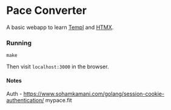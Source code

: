 # Pace Converter

A basic webapp to learn [Templ](https://github.com/a-h/templ) and [HTMX](https://htmx.org/).

### Running
`make`

Then visit `localhost:3000` in the browser.


#### Notes
Auth - https://www.sohamkamani.com/golang/session-cookie-authentication/
mypace.fit